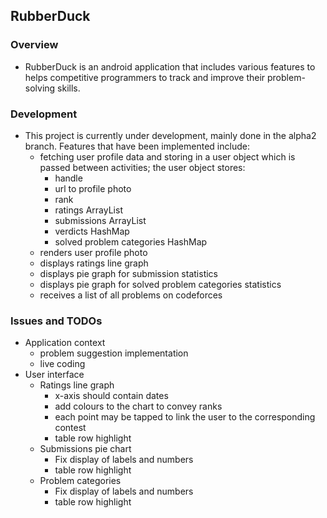 ## RubberDuck

### Overview
* RubberDuck is an android application that includes various features to 
helps competitive programmers to track and improve their problem-solving 
skills.

### Development
* This project is currently under development, mainly done in the alpha2
branch. Features that have been implemented include:
  * fetching user profile data and storing in a user object which is passed
    between activities; the user object stores:
    * handle
    * url to profile photo
    * rank
    * ratings ArrayList
    * submissions ArrayList
    * verdicts HashMap
    * solved problem categories HashMap
  * renders user profile photo
  * displays ratings line graph
  * displays pie graph for submission statistics
  * displays pie graph for solved problem categories statistics
  * receives a list of all problems on codeforces

### Issues and TODOs
* Application context
  * problem suggestion implementation
  * live coding
* User interface
  * Ratings line graph
    * x-axis should contain dates 
    * add colours to the chart to convey ranks
    * each point may be tapped to link the user to the corresponding 
    contest
    * table row highlight
  * Submissions pie chart
    * Fix display of labels and numbers
    * table row highlight
  * Problem categories
    * Fix display of labels and numbers
    * table row highlight
  
  
  
  
  
  

